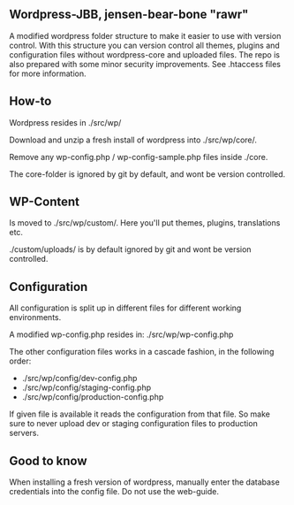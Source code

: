 
## Wordpress-JBB, jensen-bear-bone "rawr"

A modified wordpress folder structure to make it easier to use with version control.
With this structure you can version control all themes, plugins and configuration files without wordpress-core and uploaded files.
The repo is also prepared with some minor security improvements. See .htaccess files for more information.

## How-to
Wordpress resides in ./src/wp/

Download and unzip a fresh install of wordpress into ./src/wp/core/.

Remove any wp-config.php / wp-config-sample.php files inside ./core.

The core-folder is ignored by git by default, and wont be version controlled.

## WP-Content
Is moved to ./src/wp/custom/.
Here you'll put themes, plugins, translations etc.

./custom/uploads/ is by default ignored by git and wont be version controlled.

## Configuration
All configuration is split up in different files for different working environments.

A modified wp-config.php resides in:
./src/wp/wp-config.php

The other configuration files works in a cascade fashion, in the following order:
* ./src/wp/config/dev-config.php
* ./src/wp/config/staging-config.php
* ./src/wp/config/production-config.php

If given file is available it reads the configuration from that file.
So make sure to never upload dev or staging configuration files to production servers.

## Good to know
When installing a fresh version of wordpress, manually enter the database credentials into the config file.
Do not use the web-guide.